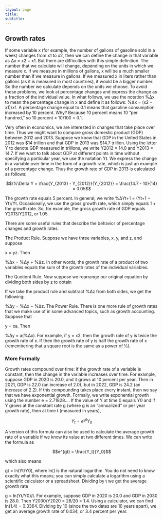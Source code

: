 ```yaml
---
layout: page
title:
subtitle:
---
```


## Growth rates

If some variable x (for example, the number of gallons of gasoline sold in a week) changes from x1 to x2, then we can define the change in that variable as Δx = x2 − x1. But there are difficulties with this simple definition. The number that we calculate will change, depending on the units in which we measure x. If we measure in millions of gallons, x will be a much smaller number than if we measure in gallons. If we measured x in liters rather than gallons (as it is measured in most countries), it would be a bigger number. So the number we calculate depends on the units we choose. To avoid these problems, we look at percentage changes and express the change as a fraction of the individual value. In what follows, we use the notation %Δx to mean the percentage change in x and define it as follows: %Δx = (x2 − x1)/x1. A percentage change equal to 0.1 means that gasoline consumption increased by 10 percent. Why? Because 10 percent means 10 “per hundred,” so 10 percent = 10/100 = 0.1.

Very often in economics, we are interested in changes that take place over time. Thus we might want to compare gross domestic product (GDP) between 2012 and 2013. Suppose we know that GDP in the United States in 2012 was $14 trillion and that GDP in 2013 was $14.7 trillion. Using the letter Y to denote GDP measured in trillions, we write Y2012 = 14.0 and Y2013 = 14.7. If we want to talk about GDP at different points in time without specifying a particular year, we use the notation Yt. We express the change in a variable over time in the form of a growth rate, which is just an example of a percentage change. Thus the growth rate of GDP in 2013 is calculated as follows:

$$\%\Delta Y = \frac{Y_{2013} - Y_{2012}}{Y_{2012}} = \frac{14.7 - 10}{14} = 0.05$$


The growth rate equals 5 percent. In general, we write %ΔYt+1 = (Yt+1 − Yt)/Yt. Occasionally, we use the gross growth rate, which simply equals 1 + the growth rate. So, for example, the gross growth rate of GDP equals Y2013/Y2012, or 1.05.

There are some useful rules that describe the behavior of percentage changes and growth rates.

The Product Rule. Suppose we have three variables, x, y, and z, and suppose

x = yz.
Then

%Δx = %Δy + %Δz.
In other words, the growth rate of a product of two variables equals the sum of the growth rates of the individual variables.

The Quotient Rule. Now suppose we rearrange our original equation by dividing both sides by z to obtain

If we take the product rule and subtract %Δz from both sides, we get the following:

%Δy = %Δx − %Δz.
The Power Rule. There is one more rule of growth rates that we make use of in some advanced topics, such as growth accounting. Suppose that

y = xa.
Then

%Δy = a(%Δx).
For example, if y = x2, then the growth rate of y is twice the growth rate of x. If then the growth rate of y is half the growth rate of x (remembering that a square root is the same as a power of ½).

### More Formally

Growth rates compound over time: if the growth rate of a variable is constant, then the change in the variable increases over time. For example, suppose GDP in 2020 is 20.0, and it grows at 10 percent per year. Then in 2021, GDP is 22.0 (an increase of 2.0), but in 2022, GDP is 24.2 (an increase of 2.2). If this compounding takes place every instant, then we say that we have exponential growth. Formally, we write exponential growth using the number e = 2.71828.… If the value of Y at time 0 equals Y0 and if Y grows at the constant rate g (where g is an “annualized” or per year growth rate), then at time t (measured in years),

$$Y_t = e^{gt}Y_0$$

A version of this formula can also be used to calculate the average growth rate of a variable if we know its value at two different times. We can write the formula as

$$e^{gt} = \frac{Y_t}{Y_0}$$

which also means

gt = ln(Yt/Y0),
where ln() is the natural logarithm. You do not need to know exactly what this means; you can simply calculate a logarithm using a scientific calculator or a spreadsheet. Dividing by t we get the average growth rate

g = ln(Yt/Y0)/t.
For example, suppose GDP in 2020 is 20.0 and GDP in 2030 is 28.0. Then Y2030/Y2020 = 28/20 = 1.4. Using a calculator, we can find ln(1.4) = 0.3364. Dividing by 10 (since the two dates are 10 years apart), we get an average growth rate of 0.034, or 3.4 percent per year.
